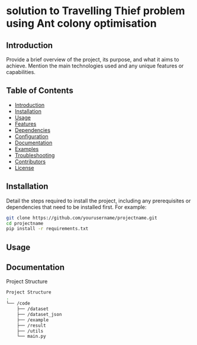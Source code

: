 # solution to Travelling Thief problem using Ant colony optimisation

## Introduction
Provide a brief overview of the project, its purpose, and what it aims to achieve. Mention the main technologies used and any unique features or capabilities.

## Table of Contents
- [Introduction](#introduction)
- [Installation](#installation)
- [Usage](#usage)
- [Features](#features)
- [Dependencies](#dependencies)
- [Configuration](#configuration)
- [Documentation](#documentation)
- [Examples](#examples)
- [Troubleshooting](#troubleshooting)
- [Contributors](#contributors)
- [License](#license)

## Installation
Detail the steps required to install the project, including any prerequisites or dependencies that need to be installed first. For example:

```bash
git clone https://github.com/yourusername/projectname.git
cd projectname
pip install -r requirements.txt
```
## Usage
## Documentation
Project Structure
```bash
Project Structure
.
└── /code
    ├── /dataset
    ├── /dataset_json
    ├── /example
    ├── /result
    ├── /utils
    └── main.py
```

